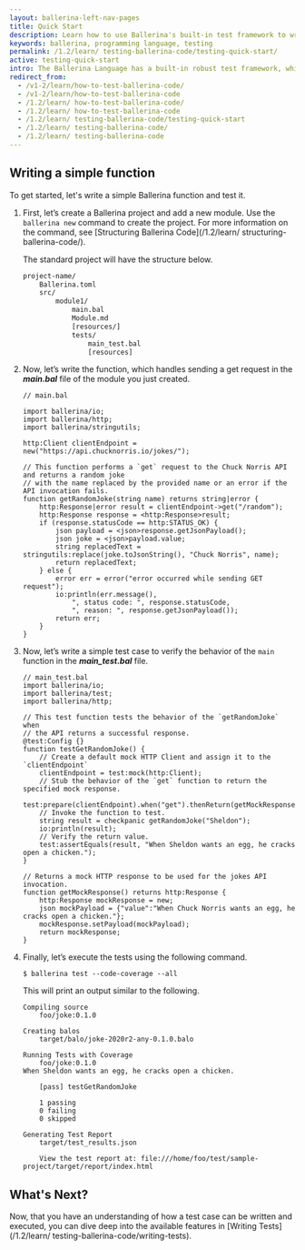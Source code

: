 ```yaml
---
layout: ballerina-left-nav-pages
title: Quick Start
description: Learn how to use Ballerina's built-in test framework to write testable code. The test framework provides a set of building blocks to help write and run tests.
keywords: ballerina, programming language, testing
permalink: /1.2/learn/ testing-ballerina-code/testing-quick-start/
active: testing-quick-start
intro: The Ballerina Language has a built-in robust test framework, which allows you to achieve multiple levels of the test pyramid including unit testing, integration testing, and end to end testing.  It provides features such as assertions, data providers, mocking, and code coverage, which enable the programmers to write comprehensive tests.
redirect_from:
  - /v1-2/learn/how-to-test-ballerina-code/
  - /v1-2/learn/how-to-test-ballerina-code
  - /1.2/learn/ how-to-test-ballerina-code/
  - /1.2/learn/ how-to-test-ballerina-code
  - /1.2/learn/ testing-ballerina-code/testing-quick-start
  - /1.2/learn/ testing-ballerina-code/
  - /1.2/learn/ testing-ballerina-code
---
```


## Writing a simple function

To get started, let's write a simple Ballerina function and test it.

1. First, let’s create a Ballerina project and add a new module. Use the `ballerina new` command to create the project. 
For more information on the command, see [Structuring Ballerina Code](/1.2/learn/ structuring-ballerina-code/).

    The standard project will have the structure below.

    ```bash
    project-name/
        Ballerina.toml         
        src/
            module1/           	
                main.bal   
                Module.md
                [resources/]
                tests/
                    main_test.bal
                    [resources]	   
    ```

2. Now, let’s write the function, which handles sending a get request in the ***main.bal*** file of the module you just
 created.
 
    ```ballerina
    // main.bal
    
    import ballerina/io;
    import ballerina/http;
    import ballerina/stringutils;
    
    http:Client clientEndpoint = new("https://api.chucknorris.io/jokes/");
    
    // This function performs a `get` request to the Chuck Norris API and returns a random joke 
    // with the name replaced by the provided name or an error if the API invocation fails.
    function getRandomJoke(string name) returns string|error {
        http:Response|error result = clientEndpoint->get("/random");
        http:Response response = <http:Response>result;
        if (response.statusCode == http:STATUS_OK) {
            json payload = <json>response.getJsonPayload();
            json joke = <json>payload.value;
            string replacedText = stringutils:replace(joke.toJsonString(), "Chuck Norris", name);
            return replacedText;
        } else {
            error err = error("error occurred while sending GET request");
            io:println(err.message(),
                ", status code: ", response.statusCode,
                ", reason: ", response.getJsonPayload());
            return err;
        }
    }
    
    ```

3. Now, let’s write a simple test case to verify the behavior of the `main` function in the ***main_test.bal*** file.

    ```ballerina
    // main_test.bal
    import ballerina/io;
    import ballerina/test;
    import ballerina/http;
    
    // This test function tests the behavior of the `getRandomJoke` when
    // the API returns a successful response.
    @test:Config {}
    function testGetRandomJoke() {
        // Create a default mock HTTP Client and assign it to the `clientEndpoint`
        clientEndpoint = test:mock(http:Client);
        // Stub the behavior of the `get` function to return the specified mock response.
        test:prepare(clientEndpoint).when("get").thenReturn(getMockResponse());
        // Invoke the function to test.
        string result = checkpanic getRandomJoke("Sheldon");
        io:println(result);
        // Verify the return value.   
        test:assertEquals(result, "When Sheldon wants an egg, he cracks open a chicken.");
    }
    
    // Returns a mock HTTP response to be used for the jokes API invocation.
    function getMockResponse() returns http:Response {
        http:Response mockResponse = new;
        json mockPayload = {"value":"When Chuck Norris wants an egg, he cracks open a chicken."};
        mockResponse.setPayload(mockPayload);
        return mockResponse;
    }
    ```

4. Finally, let’s execute the tests using the following command.

    `$ ballerina test --code-coverage --all`

    This will print an output similar to the following.

    ```
    Compiling source
        foo/joke:0.1.0
    
    Creating balos
        target/balo/joke-2020r2-any-0.1.0.balo
    
    Running Tests with Coverage
        foo/joke:0.1.0
    When Sheldon wants an egg, he cracks open a chicken.
    
        [pass] testGetRandomJoke
    
        1 passing
        0 failing
        0 skipped
    
    Generating Test Report
        target/test_results.json
    
        View the test report at: file:///home/foo/test/sample-project/target/report/index.html
    ```
 
 
## What's Next?

Now, that you have an understanding of how a test case can be written and executed, you can dive deep into the available
 features in [Writing Tests](/1.2/learn/ testing-ballerina-code/writing-tests).
